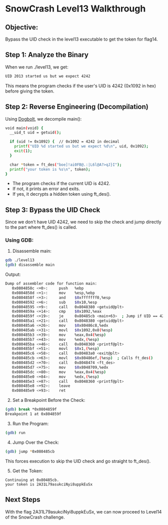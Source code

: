 # SnowCrash Level13 Walkthrough

## Objective:

Bypass the UID check in the level13 executable to get the token for flag14.

## Step 1: Analyze the Binary

When we run ./level13, we get:

```bash
UID 2013 started us but we expect 4242
```

This means the program checks if the user's UID is 4242 (0x1092 in hex) before giving the token.

## Step 2: Reverse Engineering (Decompilation)

Using [Dogbolt](https://dogbolt.org), we decompile main():

```bash
void main(void) {
  __uid_t uid = getuid();

  if (uid != 0x1092) {  // 0x1092 = 4242 in decimal
    printf("UID %d started us but we expect %d\n", uid, 0x1092);
    exit(1);
  }

  char *token = ft_des("boe]!ai0FB@.:|L6l@A?>qJ}I");
  printf("your token is %s\n", token);
}
```

- The program checks if the current UID is 4242.
- If not, it prints an error and exits.
- If yes, it decrypts a hidden token using ft_des().

## Step 3: Bypass the UID Check

Since we don’t have UID 4242, we need to skip the check and jump directly to the part where ft_des() is called.

### Using GDB:

1. Disassemble main:

```bash
gdb ./level13
(gdb) disassemble main
```

Output:

```bash
Dump of assembler code for function main:
   0x0804858c <+0>:     push   %ebp
   0x0804858d <+1>:     mov    %esp,%ebp
   0x0804858f <+3>:     and    $0xfffffff0,%esp
   0x08048592 <+6>:     sub    $0x10,%esp
   0x08048595 <+9>:     call   0x8048380 <getuid@plt>
   0x0804859a <+14>:    cmp    $0x1092,%eax
   0x0804859f <+19>:    je     0x80485cb <main+63>  ; Jump if UID == 4242
   0x080485a1 <+21>:    call   0x8048380 <getuid@plt>
   0x080485a6 <+26>:    mov    $0x80486c8,%edx
   0x080485ab <+31>:    movl   $0x1092,0x8(%esp)
   0x080485b3 <+39>:    mov    %eax,0x4(%esp)
   0x080485b7 <+43>:    mov    %edx,(%esp)
   0x080485ba <+46>:    call   0x8048360 <printf@plt>
   0x080485bf <+51>:    movl   $0x1,(%esp)
   0x080485c6 <+58>:    call   0x80483a0 <exit@plt>
   0x080485cb <+63>:    movl   $0x80486ef,(%esp)  ; Calls ft_des()
   0x080485d2 <+70>:    call   0x8048474 <ft_des>
   0x080485d7 <+75>:    mov    $0x8048709,%edx
   0x080485dc <+80>:    mov    %eax,0x4(%esp)
   0x080485e0 <+84>:    mov    %edx,(%esp)
   0x080485e3 <+87>:    call   0x8048360 <printf@plt>
   0x080485e8 <+92>:    leave
   0x080485e9 <+93>:    ret
```

2. Set a Breakpoint Before the Check:

```bash
(gdb) break *0x0804859f
Breakpoint 1 at 0x804859f
```

3. Run the Program:

```bash
(gdb) run
```

4. Jump Over the Check:

```bash
(gdb) jump *0x080485cb
```

This forces execution to skip the UID check and go straight to ft_des().

5. Get the Token:

```text
Continuing at 0x80485cb.
your token is 2A31L79asukciNyi8uppkEuSx
```

## Next Steps

With the flag 2A31L79asukciNyi8uppkEuSx, we can now proceed to Level14 of the SnowCrash challenge.
